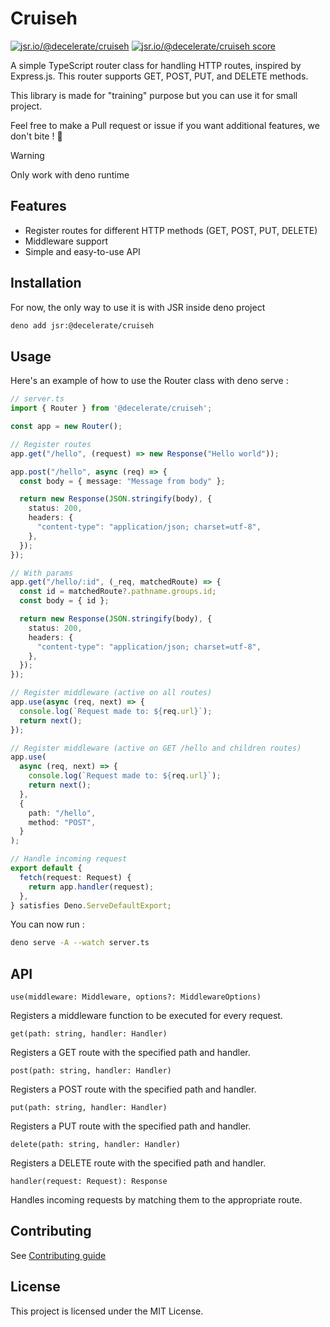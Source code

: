 # Cruiseh
[![jsr.io/@decelerate/cruiseh](https://jsr.io/badges/@decelerate/cruiseh)](https://jsr.io/@decelerate/cruiseh)
[![jsr.io/@decelerate/cruiseh score](https://jsr.io/badges/@decelerate/cruiseh/score)](https://jsr.io/@decelerate/cruiseh)

A simple TypeScript router class for handling HTTP routes, inspired by Express.js. This router supports GET, POST, PUT, and DELETE methods.

This library is made for "training" purpose but you can use it for small project.

Feel free to make a Pull request or issue if you want additional features, we don't bite ! 🧛

> [!WARNING]
> Only work with deno runtime


## Features

- Register routes for different HTTP methods (GET, POST, PUT, DELETE)
- Middleware support
- Simple and easy-to-use API

## Installation

For now, the only way to use it is with JSR inside deno project

```bash
deno add jsr:@decelerate/cruiseh
```

## Usage 

Here's an example of how to use the Router class with deno serve :

```ts
// server.ts
import { Router } from '@decelerate/cruiseh';

const app = new Router();

// Register routes
app.get("/hello", (request) => new Response("Hello world"));

app.post("/hello", async (req) => {
  const body = { message: "Message from body" };

  return new Response(JSON.stringify(body), {
    status: 200,
    headers: {
      "content-type": "application/json; charset=utf-8",
    },
  });
});

// With params
app.get("/hello/:id", (_req, matchedRoute) => {
  const id = matchedRoute?.pathname.groups.id;
  const body = { id };

  return new Response(JSON.stringify(body), {
    status: 200,
    headers: {
      "content-type": "application/json; charset=utf-8",
    },
  });
});

// Register middleware (active on all routes)
app.use(async (req, next) => {
  console.log(`Request made to: ${req.url}`);
  return next();
});

// Register middleware (active on GET /hello and children routes)
app.use(
  async (req, next) => {
    console.log(`Request made to: ${req.url}`);
    return next();
  },
  {
    path: "/hello",
    method: "POST",
  }
);

// Handle incoming request
export default {
  fetch(request: Request) {
    return app.handler(request);
  },
} satisfies Deno.ServeDefaultExport;
```

You can now run :
```bash
deno serve -A --watch server.ts
```

## API
`use(middleware: Middleware, options?: MiddlewareOptions)`

Registers a middleware function to be executed for every request.

`get(path: string, handler: Handler)`

Registers a GET route with the specified path and handler.

`post(path: string, handler: Handler)`

Registers a POST route with the specified path and handler.

`put(path: string, handler: Handler)`

Registers a PUT route with the specified path and handler.

`delete(path: string, handler: Handler)`

Registers a DELETE route with the specified path and handler.

`handler(request: Request): Response`

Handles incoming requests by matching them to the appropriate route.

## Contributing
See [Contributing guide](https://github.com/Decelerate/cruiseh/tree/main/CONTRIBUTING.md)

## License
This project is licensed under the MIT License.

